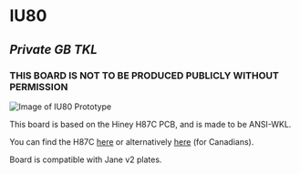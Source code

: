 # IU80
## *Private GB TKL*

### **THIS BOARD IS NOT TO BE PRODUCED PUBLICLY WITHOUT PERMISSION**

![Image of IU80 Prototype](https://cdn.discordapp.com/attachments/380033979723808770/800919276629655552/DSC00217.jpg)

This board is based on the Hiney H87C PCB, and is made to be ANSI-WKL.

You can find the H87C [here](https://hineybush.com/) or alternatively [here](https://www.apexkeyboards.ca/) (for Canadians).

Board is compatible with Jane v2 plates.
